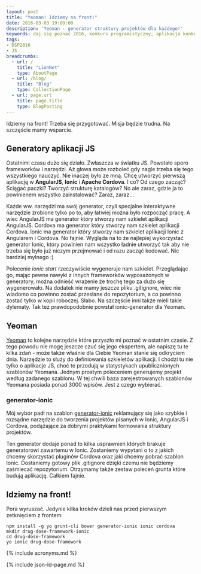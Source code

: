 ```yaml
---
layout: post
title: "Yeoman! Idziemy na front!"
date: 2016-03-03 19:00:00
description: 'Yeoman - generator struktury projektów dla każdego!'
keywords: daj się poznać 2016, konkurs programistyczny, aplikacja konkursowa, drug dose framework, aplikacja mobilna, pas pediatryczny, dawkowanie leków, yeoman, ionic framework, generator aplikacji
tags:
- DSP2016
- JS
breadcrumbs:
  - url: /
    title: "LionNet"
    type: AboutPage
  - url: /blog/
    title: "Blog"
    type: CollectionPage
  - url: page.url
    title: page.title
    type: BlogPosting
---
```


Idziemy na front! Trzeba się przygotować. Misja będzie trudna. Na szczęście mamy
wsparcie.

## Generatory aplikacji JS

Ostatnimi czasu dużo się działo. Zwłaszcza w światku JS. Powstało sporo frameworków
i narzędzi. Aż głowa może rozboleć gdy nagle trzeba się tego wszystkiego nauczyć. 
Nie inaczej było ze mną. Chcę utworzyć pierwszą aplikację w **AngularJS**, **Ionic** i
**Apache Cordova**. I co? Od czego zacząć? Ściągać paczki? Tworzyć strukturę katalogów?
No ale zaraz, gdzie ja to powinienem wszystko zainstalować? Zaraz, zaraz...

Każde ww. narzędzi ma swój generator, czyli specjalne interaktywne narzędzie
zrobione tylko po to, aby łatwiej można było rozpocząć pracę. A wiec AngularJS ma
generator który stworzy nam szkielet aplikacji AngularJS. Cordova ma generator
który stworzy nam szkielet aplikacji Cordova. Ionic ma generator który stworzy 
nam szkielet aplikacji Ionic z Angularem i Cordova. No fajnie. Wygląda na to że
najlepiej wykorzystać generator Ionic, który powinien nam wszystko ładnie utworzyć
tak aby nie trzeba się było już niczym przejmować i od razu zacząć kodować. Nic 
bardziej mylnego :)

Polecenie *ionic start* rzeczywiście wygeneruje nam szkielet. Przeglądając go, 
mając pewne nawyki z innych frameworków wyposażonych w generatory, można odnieść
wrażenie że trochę tego za dużo się wygenerowało. Na dodatek nie mamy jeszcze pliku
.gitignore, wiec nie wiadomo co powinno zostać przesłane do repozytorium, a co 
powinno zostać tylko w kopii roboczej. Słabo. Na szczęście inni także mieli takie
dylematy. Tak też prawdopodobnie powstał ionic-generator dla Yeoman.

## Yeoman

[Yeoman](http://yeoman.io/) to kolejne narzędzie które przyszło mi poznać w 
ostatnim czasie. Z tego powodu nie mogę jeszcze czuć się jego ekspertem, ale 
napiszę tu te kilka zdań - może także właśnie dla Ciebie Yeoman stanie się 
odkryciem dnia. Narzędzie to służy do definiowania szkieletów aplikacji. I chodzi 
tu nie tylko o aplikacje JS, choć te przodują w statystykach upublicznionych 
szablonów Yeomana. Jednym prostym poleceniem generujemy projekt według zadanego 
szablonu. W tej chwili baza zarejestrowanych szablonów Yeomana posiada ponad 3000 
wpisów. Jest z czego wybierać.

### generator-ionic

Mój wybór padł na szablon [generator-ionic](https://github.com/diegonetto/generator-ionic)
reklamujący się jako szybkie i rozsądne narzędzie do tworzenia
projektów pisanych w Ionic, AngularJS i Cordova, podążające za dobrymi praktykami
formowania struktury projektów.

Ten generator dodaje ponad to kilka usprawnień których brakuje generatorowi
zawartemu w Ionic. Zostaniemy wypytani o to z jakich chcemy skorzystać pluginów 
Cordova oraz jaki chcemy pobrać szablon Ionic. Dostaniemy gotowy plik .gitignore
dzięki czemu nie będziemy zaśmiecać repozytorium. Otrzymamy także zestaw poleceń
grunta które budują aplikację. Całkiem fajnie.

## Idziemy na front!

Pora wyruszać. Jedynie kilka kroków dzieli nas przed pierwszym zetknięciem z 
frontem:

    npm install -g yo grunt-cli bower generator-ionic ionic cordova
    mkdir drug-dose-framework-ionic
    cd drug-dose-framework
    yo ionic drug-dose-framework


{% include acronyms.md %}

{% include json-ld-page.md %}
